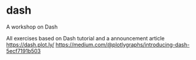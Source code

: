 # dash
A workshop on Dash

All exercises based on Dash tutorial and a announcement article
https://dash.plot.ly/
https://medium.com/@plotlygraphs/introducing-dash-5ecf7191b503
